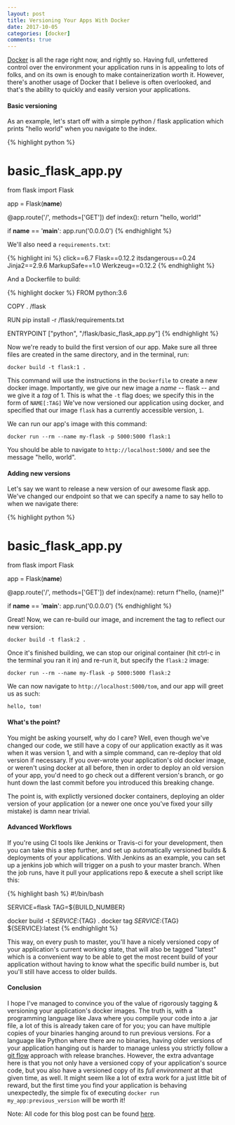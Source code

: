 ```yaml
---
layout: post
title: Versioning Your Apps With Docker
date: 2017-10-05
categories: [docker]
comments: true
---
```


[Docker](https://www.docker.com/) is all the rage right now, and rightly so. Having full, unfettered control over the environment your application runs in is appealing to lots of folks, and on its own is enough to make containerization worth it. However, there's another usage of Docker that I believe is often overlooked, and that's the ability to quickly and easily version your applications.

#### Basic versioning

As an example, let's start off with a simple python / flask application which prints "hello world" when you navigate to the index.

{% highlight python %}
# basic_flask_app.py 

from flask import Flask

app = Flask(__name__)

@app.route('/', methods=['GET'])
def index():
	return "hello, world!"
	
if __name__ == '__main__':
	app.run('0.0.0.0')
{% endhighlight %}

We'll also need a `requirements.txt`:

{% highlight ini %}
click==6.7
Flask==0.12.2
itsdangerous==0.24
Jinja2==2.9.6
MarkupSafe==1.0
Werkzeug==0.12.2
{% endhighlight %}

And a Dockerfile to build:

{% highlight docker %}
FROM python:3.6

COPY . /flask

RUN pip install -r /flask/requirements.txt

ENTRYPOINT  ["python", "/flask/basic_flask_app.py"]
{% endhighlight %}

Now we're ready to build the first version of our app. Make sure all three files are created in the same directory, and in the terminal, run:

```
docker build -t flask:1 .
```

This command will use the instructions in the `Dockerfile` to create a new docker image.  Importantly, we give our new image a *name* -- flask -- and we give it a *tag* of 1. This is what the `-t` flag does; we specify this in the form of `NAME[:TAG]` We've now versioned our application using docker, and specified that our image `flask` has a currently accessible version, `1`. 

We can run our app's image with this command:

```
docker run --rm --name my-flask -p 5000:5000 flask:1
```

You should be able to navigate to `http://localhost:5000/` and see the message "hello, world".

#### Adding new versions

Let's say we want to release a new version of our awesome flask app. We've changed our endpoint so that we can specify a name to say hello to when we navigate there:

{% highlight python %}
# basic_flask_app.py 

from flask import Flask

app = Flask(__name__)

@app.route('/<name>', methods=['GET'])
def index(name):
	return f"hello, {name}!"
	
if __name__ == '__main__':
	app.run('0.0.0.0')
{% endhighlight %}

Great! Now, we can re-build our image, and increment the tag to reflect our new version:

```
docker build -t flask:2 .
```

Once it's finished building, we can stop our original container (hit ctrl-c in the terminal you ran it in) and re-run it, but specify the `flask:2` image:

```
docker run --rm --name my-flask -p 5000:5000 flask:2
```

We can now navigate to `http://localhost:5000/tom`, and our app will greet us as such:

```
hello, tom!
```

#### What's the point?

You might be asking yourself, why do I care? Well, even though we've changed our code, we still have a copy of our application exactly as it was when it was version 1, and with a simple command, can re-deploy that old version if necessary. If you over-wrote your application's old docker image, or weren't using docker at all before, then in order to deploy an old version of your app, you'd need to go check out a different version's branch, or go hunt down the last commit before you introduced this breaking change. 

The point is, with explictly versioned docker containers, deploying an older version of your application (or a newer one once you've fixed your silly mistake) is damn near trivial. 


#### Advanced Workflows

If you're using CI tools like Jenkins or Travis-ci for your development, then you can take this a step further, and set up automatically versioned builds & deployments of your applications. With Jenkins as an example, you can set up a jenkins job which will trigger on a push to your master branch. When the job runs, have it pull your applications repo & execute a shell script like this:

{% highlight bash %}
#!/bin/bash

SERVICE=flask
TAG=${BUILD_NUMBER}

docker build -t ${SERVICE}:${TAG} .
docker tag ${SERVICE}:${TAG} ${SERVICE}:latest
{% endhighlight %}

This way, on every push to master, you'll have a nicely versioned copy of your application's current working state, that will also be tagged "latest" which is a convenient way to be able to get the most recent build of your application without having to know what the specific build number is, but you'll still have access to older builds.

#### Conclusion

I hope I've managed to convince you of the value of rigorously tagging & versioning your application's docker images. The truth is, with a programming language like Java where you compile your code into a .jar file, a lot of this is already taken care of for you; you can have multiple copies of your binaries hanging around to run previous versions. For a language like Python where there are no binaries, having older versions of your application hanging out is harder to manage unless you strictly follow a [git flow](https://datasift.github.io/gitflow/IntroducingGitFlow.html) approach with release branches. However, the extra advantage here is that you not only have a versioned copy of your application's source code, but you also have a versioned copy of its *full environment* at that given time, as well. It might seem like a lot of extra work for a just little bit of reward, but the first time you find your application is behaving unexpectedly, the simple fix of executing `docker run my_app:previous_version` will be worth it!

Note: All code for this blog post can be found [here](https://github.com/tomplex/blog-versioning-with-docker).
